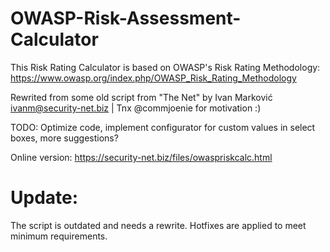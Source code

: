 # OWASP-Risk-Assessment-Calculator
This Risk Rating Calculator is based on OWASP's Risk Rating Methodology: https://www.owasp.org/index.php/OWASP_Risk_Rating_Methodology

Rewrited from some old script from "The Net" by Ivan Marković <ivanm@security-net.biz> | Tnx @commjoenie for motivation :) 

TODO: Optimize code, implement configurator for custom values in select boxes, more suggestions?

Online version: https://security-net.biz/files/owaspriskcalc.html

# Update: 

The script is outdated and needs a rewrite. Hotfixes are applied to meet minimum requirements.
